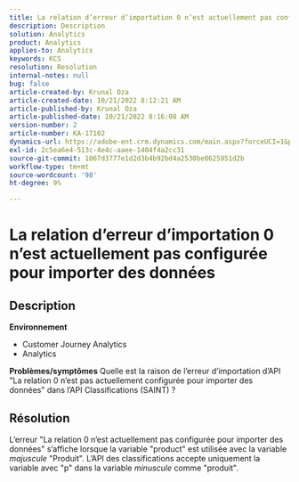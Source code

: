 ```yaml
---
title: La relation d’erreur d’importation 0 n’est actuellement pas configurée pour importer des données
description: Description
solution: Analytics
product: Analytics
applies-to: Analytics
keywords: KCS
resolution: Resolution
internal-notes: null
bug: false
article-created-by: Krunal Oza
article-created-date: 10/21/2022 8:12:21 AM
article-published-by: Krunal Oza
article-published-date: 10/21/2022 8:16:08 AM
version-number: 2
article-number: KA-17102
dynamics-url: https://adobe-ent.crm.dynamics.com/main.aspx?forceUCI=1&pagetype=entityrecord&etn=knowledgearticle&id=18dd4612-1851-ed11-bba2-0022480867fb
exl-id: 2c5ea6e4-513c-4e4c-aaee-1404f4a2cc31
source-git-commit: 1067d3777e1d2d3b4b92bd4a2530be0625951d2b
workflow-type: tm+mt
source-wordcount: '98'
ht-degree: 9%

---
```


# La relation d’erreur d’importation 0 n’est actuellement pas configurée pour importer des données

## Description

<b>Environnement</b>
- Customer Journey Analytics
- Analytics



<b>Problèmes/symptômes</b>
Quelle est la raison de l’erreur d’importation d’API &quot;La relation 0 n’est pas actuellement configurée pour importer des données&quot; dans l’API Classifications (SAINT) ?


## Résolution


L’erreur &quot;La relation 0 n’est actuellement pas configurée pour importer des données&quot; s’affiche lorsque la variable &quot;product&quot; est utilisée avec la variable *majuscule* &quot;Produit&quot;. L’API des classifications accepte uniquement la variable avec &quot;p&quot; dans la variable *minuscule* comme &quot;produit&quot;.
